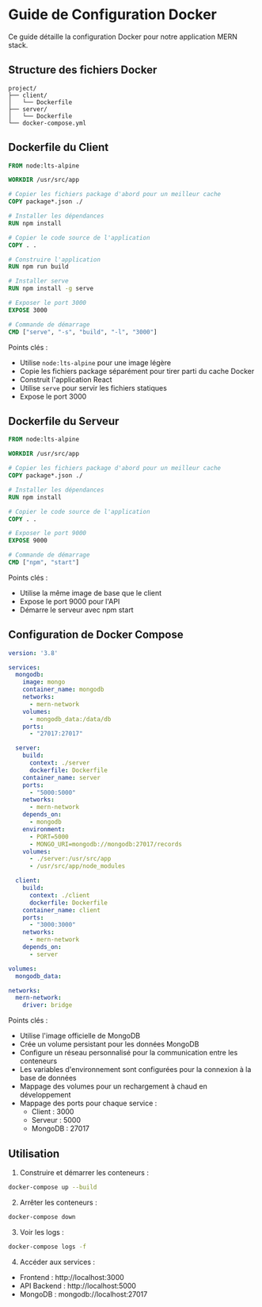 # Guide de Configuration Docker

Ce guide détaille la configuration Docker pour notre application MERN stack.

## Structure des fichiers Docker

```
project/
├── client/
│   └── Dockerfile
├── server/
│   └── Dockerfile
└── docker-compose.yml
```

## Dockerfile du Client

```dockerfile
FROM node:lts-alpine

WORKDIR /usr/src/app

# Copier les fichiers package d'abord pour un meilleur cache
COPY package*.json ./

# Installer les dépendances
RUN npm install

# Copier le code source de l'application
COPY . .

# Construire l'application
RUN npm run build

# Installer serve
RUN npm install -g serve

# Exposer le port 3000
EXPOSE 3000

# Commande de démarrage
CMD ["serve", "-s", "build", "-l", "3000"]
```

Points clés :
- Utilise `node:lts-alpine` pour une image légère
- Copie les fichiers package séparément pour tirer parti du cache Docker
- Construit l'application React
- Utilise `serve` pour servir les fichiers statiques
- Expose le port 3000

## Dockerfile du Serveur

```dockerfile
FROM node:lts-alpine

WORKDIR /usr/src/app

# Copier les fichiers package d'abord pour un meilleur cache
COPY package*.json ./

# Installer les dépendances
RUN npm install

# Copier le code source de l'application
COPY . .

# Exposer le port 9000
EXPOSE 9000

# Commande de démarrage
CMD ["npm", "start"]
```

Points clés :
- Utilise la même image de base que le client
- Expose le port 9000 pour l'API
- Démarre le serveur avec npm start

## Configuration de Docker Compose

```yaml
version: '3.8'

services:
  mongodb:
    image: mongo
    container_name: mongodb
    networks:
      - mern-network
    volumes:
      - mongodb_data:/data/db
    ports:
      - "27017:27017"

  server:
    build:
      context: ./server
      dockerfile: Dockerfile
    container_name: server
    ports:
      - "5000:5000"
    networks:
      - mern-network
    depends_on:
      - mongodb
    environment:
      - PORT=5000
      - MONGO_URI=mongodb://mongodb:27017/records
    volumes:
      - ./server:/usr/src/app
      - /usr/src/app/node_modules

  client:
    build:
      context: ./client
      dockerfile: Dockerfile
    container_name: client
    ports:
      - "3000:3000"
    networks:
      - mern-network
    depends_on:
      - server

volumes:
  mongodb_data:

networks:
  mern-network:
    driver: bridge
```

Points clés :
- Utilise l'image officielle de MongoDB
- Crée un volume persistant pour les données MongoDB
- Configure un réseau personnalisé pour la communication entre les conteneurs
- Les variables d'environnement sont configurées pour la connexion à la base de données
- Mappage des volumes pour un rechargement à chaud en développement
- Mappage des ports pour chaque service :
  - Client : 3000
  - Serveur : 5000
  - MongoDB : 27017

## Utilisation

1. Construire et démarrer les conteneurs :
```bash
docker-compose up --build
```

2. Arrêter les conteneurs :
```bash
docker-compose down
```

3. Voir les logs :
```bash
docker-compose logs -f
```

4. Accéder aux services :
- Frontend : http://localhost:3000
- API Backend : http://localhost:5000
- MongoDB : mongodb://localhost:27017
